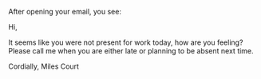 After opening your email, you see:



Hi,

It seems like you were not present for work today, how are you feeling? Please call me when you are either late or planning to be absent next time.

Cordially,
Miles Court
